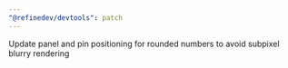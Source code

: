 ```yaml
---
"@refinedev/devtools": patch
---
```


Update panel and pin positioning for rounded numbers to avoid subpixel blurry rendering
